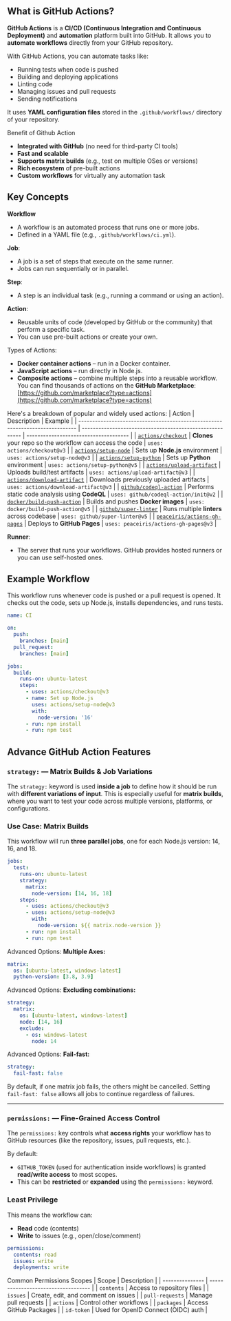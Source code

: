 ## What is GitHub Actions?

**GitHub Actions** is a **CI/CD (Continuous Integration and Continuous Deployment)** and **automation** platform built into GitHub. It allows you to **automate workflows** directly from your GitHub repository.

With GitHub Actions, you can automate tasks like:
* Running tests when code is pushed
* Building and deploying applications
* Linting code
* Managing issues and pull requests
* Sending notifications

It uses **YAML configuration files** stored in the `.github/workflows/` directory of your repository.

Benefit of Github Action
* **Integrated with GitHub** (no need for third-party CI tools)
* **Fast and scalable**
* **Supports matrix builds** (e.g., test on multiple OSes or versions)
* **Rich ecosystem** of pre-built actions
* **Custom workflows** for virtually any automation task

## Key Concepts

**Workflow**
* A workflow is an automated process that runs one or more jobs.
* Defined in a YAML file (e.g., `.github/workflows/ci.yml`).

**Job**:
* A job is a set of steps that execute on the same runner.
* Jobs can run sequentially or in parallel.

**Step**:
* A step is an individual task (e.g., running a command or using an action).

**Action**:
* Reusable units of code (developed by GitHub or the community) that perform a specific task.
* You can use pre-built actions or create your own.

Types of Actions:
* **Docker container actions** – run in a Docker container.
* **JavaScript actions** – run directly in Node.js.
* **Composite actions** – combine multiple steps into a reusable workflow.
You can find thousands of actions on the **GitHub Marketplace**: [https://github.com/marketplace?type=actions](https://github.com/marketplace?type=actions)

Here's a breakdown of popular and widely used actions:
| Action                                                                        | Description                                              | Example                               |
| ----------------------------------------------------------------------------- | -------------------------------------------------------- | ------------------------------------- |
| [`actions/checkout`](https://github.com/actions/checkout)                     | **Clones** your repo so the workflow can access the code | `uses: actions/checkout@v3`           |
| [`actions/setup-node`](https://github.com/actions/setup-node)                 | Sets up **Node.js** environment                          | `uses: actions/setup-node@v3`         |
| [`actions/setup-python`](https://github.com/actions/setup-python)             | Sets up **Python** environment                           | `uses: actions/setup-python@v5`       |
| [`actions/upload-artifact`](https://github.com/actions/upload-artifact)       | Uploads build/test artifacts                             | `uses: actions/upload-artifact@v3`    |
| [`actions/download-artifact`](https://github.com/actions/download-artifact)   | Downloads previously uploaded artifacts                  | `uses: actions/download-artifact@v3`  |
| [`github/codeql-action`](https://github.com/github/codeql-action)             | Performs static code analysis using **CodeQL**           | `uses: github/codeql-action/init@v2`  |
| [`docker/build-push-action`](https://github.com/docker/build-push-action)     | Builds and pushes **Docker images**                      | `uses: docker/build-push-action@v5`   |
| [`github/super-linter`](https://github.com/github/super-linter)               | Runs multiple **linters** across codebase                | `uses: github/super-linter@v5`        |
| [`peaceiris/actions-gh-pages`](https://github.com/peaceiris/actions-gh-pages) | Deploys to **GitHub Pages**                              | `uses: peaceiris/actions-gh-pages@v3` |

**Runner**:
* The server that runs your workflows. GitHub provides hosted runners or you can use self-hosted ones.

## Example Workflow

This workflow runs whenever code is pushed or a pull request is opened. It checks out the code, sets up Node.js, installs dependencies, and runs tests.
```yaml
name: CI

on:
  push:
    branches: [main]
  pull_request:
    branches: [main]

jobs:
  build:
    runs-on: ubuntu-latest
    steps:
      - uses: actions/checkout@v3
      - name: Set up Node.js
        uses: actions/setup-node@v3
        with:
          node-version: '16'
      - run: npm install
      - run: npm test
```

## Advance GitHub Action Features

### `strategy:` — Matrix Builds & Job Variations

The `strategy:` keyword is used **inside a job** to define how it should be run with **different variations of input**. This is especially useful for **matrix builds**, where you want to test your code across multiple versions, platforms, or configurations.

### Use Case: Matrix Builds

This workflow will run **three parallel jobs**, one for each Node.js version: 14, 16, and 18.
```yaml
jobs:
  test:
    runs-on: ubuntu-latest
    strategy:
      matrix:
        node-version: [14, 16, 18]
    steps:
      - uses: actions/checkout@v3
      - uses: actions/setup-node@v3
        with:
          node-version: ${{ matrix.node-version }}
      - run: npm install
      - run: npm test
```

Advanced Options: **Multiple Axes:**
```yaml
matrix:
  os: [ubuntu-latest, windows-latest]
  python-version: [3.8, 3.9]
```

Advanced Options: **Excluding combinations:**
```yaml
strategy:
  matrix:
    os: [ubuntu-latest, windows-latest]
    node: [14, 16]
    exclude:
      - os: windows-latest
        node: 14
```

Advanced Options: **Fail-fast:**
```yaml
strategy:
  fail-fast: false
```
By default, if one matrix job fails, the others might be cancelled. Setting `fail-fast: false` allows all jobs to continue regardless of failures.

---

### `permissions:` — Fine-Grained Access Control

The `permissions:` key controls what **access rights** your workflow has to GitHub resources (like the repository, issues, pull requests, etc.).

By default:
* `GITHUB_TOKEN` (used for authentication inside workflows) is granted **read/write access** to most scopes.
* This can be **restricted** or **expanded** using the `permissions:` keyword.

### Least Privilege
This means the workflow can:
* **Read** code (contents)
* **Write** to issues (e.g., open/close/comment)
```yaml
permissions:
  contents: read
  issues: write
  deployments: write
```
Common Permissions Scopes
| Scope           | Description                         |
| --------------- | ----------------------------------- |
| `contents`      | Access to repository files          |
| `issues`        | Create, edit, and comment on issues |
| `pull-requests` | Manage pull requests                |
| `actions`       | Control other workflows             |
| `packages`      | Access GitHub Packages              |
| `id-token`      | Used for OpenID Connect (OIDC) auth |
